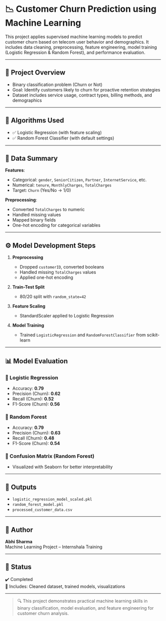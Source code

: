 # 📉 Customer Churn Prediction using Machine Learning

This project applies supervised machine learning models to predict customer churn based on telecom user behavior and demographics. It includes data cleaning, preprocessing, feature engineering, model training (Logistic Regression & Random Forest), and performance evaluation.

---

## 📌 Project Overview

- Binary classification problem (Churn or Not)
- Goal: Identify customers likely to churn for proactive retention strategies
- Dataset includes service usage, contract types, billing methods, and demographics

---

## 🧠 Algorithms Used

- ✅ Logistic Regression (with feature scaling)
- ✅ Random Forest Classifier (with default settings)

---

## 📂 Data Summary

**Features**:
- Categorical: `gender`, `SeniorCitizen`, `Partner`, `InternetService`, etc.
- Numerical: `tenure`, `MonthlyCharges`, `TotalCharges`
- Target: `Churn` (Yes/No → 1/0)

**Preprocessing**:
- Converted `TotalCharges` to numeric
- Handled missing values
- Mapped binary fields
- One-hot encoding for categorical variables

---

## ⚙️ Model Development Steps

1. **Preprocessing**
   - Dropped `customerID`, converted booleans
   - Handled missing `TotalCharges` values
   - Applied one-hot encoding

2. **Train-Test Split**
   - 80/20 split with `random_state=42`

3. **Feature Scaling**
   - StandardScaler applied to Logistic Regression

4. **Model Training**
   - Trained `LogisticRegression` and `RandomForestClassifier` from scikit-learn

---

## 📊 Model Evaluation

### 📍 Logistic Regression  
- Accuracy: **0.79**  
- Precision (Churn): **0.62**  
- Recall (Churn): **0.52**  
- F1-Score (Churn): **0.56**

### 📍 Random Forest  
- Accuracy: **0.79**  
- Precision (Churn): **0.63**  
- Recall (Churn): **0.48**  
- F1-Score (Churn): **0.54**

### 🔁 Confusion Matrix (Random Forest)
- Visualized with Seaborn for better interpretability

---

## 💾 Outputs

- `logistic_regression_model_scaled.pkl`
- `random_forest_model.pkl`
- `processed_customer_data.csv`

---

## 👤 Author

**Abhi Sharma**  
Machine Learning Project – Internshala Training

---

## 🚀 Status

✔️ Completed  
📁 Includes: Cleaned dataset, trained models, visualizations

---

> 🔍 This project demonstrates practical machine learning skills in binary classification, model evaluation, and feature engineering for customer churn analysis.

